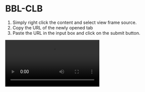 # BBL-CLB
1. Simply right click the content and select view frame source.
2. Copy the URL of the newly opened tab
3. Paste the URL in the input box and click on the submit button.

![](doc/Demo.mp4)